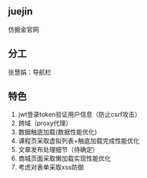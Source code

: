 ## juejin
仿掘金官网

## 分工
张慧娟：导航栏 

## 特色
1. jwt登录token验证用户信息（防止csrf攻击）
2. 跨域（proxy代理）
3. 数据触底加载(数据性能优化)
4. 课程页采取虚拟列表+触底加载完成性能优化
5. 文章发布处理细节（待确定）
6. 商城页面采取懒加载实现性能优化
7. 考虑对表单采取xss防御
